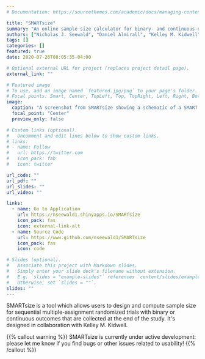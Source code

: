 ```yaml
---
# Documentation: https://sourcethemes.com/academic/docs/managing-content/

title: "SMARTsize"
summary: "An online sample size calculator for binary- and continuous-outcome SMARTs"
authors: ["Nicholas J. Seewald", "Daniel Almirall", "Kelley M. Kidwell"]
tags: []
categories: []
featured: true
date: 2020-07-26T08:05:35-04:00

# Optional external URL for project (replaces project detail page).
external_link: ""

# Featured image
# To use, add an image named `featured.jpg/png` to your page's folder.
# Focal points: Smart, Center, TopLeft, Top, TopRight, Left, Right, BottomLeft, Bottom, BottomRight.
image:
  caption: "A screenshot from SMARTsize showing a schematic of a SMART highlighting two embedded DTRs and inputs for sample size computation.s"
  focal_point: "Center"
  preview_only: false

# Custom links (optional).
#   Uncomment and edit lines below to show custom links.
# links:
# - name: Follow
#   url: https://twitter.com
#   icon_pack: fab
#   icon: twitter

url_code: ""
url_pdf: ""
url_slides: ""
url_video: ""

links:
  - name: Go to Application
    url: https://nseewald1.shinyapps.io/SMARTsize
    icon_pack: fas
    icon: external-link-alt
  - name: Source Code
    url: https://www.github.com/nseewald1/SMARTsize
    icon_pack: fas
    icon: code

# Slides (optional).
#   Associate this project with Markdown slides.
#   Simply enter your slide deck's filename without extension.
#   E.g. `slides = "example-slides"` references `content/slides/example-slides.md`.
#   Otherwise, set `slides = ""`.
slides: ""
---
```


SMARTsize is a tool which allows users to design and compute sample size for sequential multiple-assignment randomized trials with binary or continuous outcomes that are collected at the end of the study. It's designed in collaboration with Kelley M. Kidwell.

{{% callout warning %}}
SMARTsize is currently under active development: please let me know if you find bugs or other issues related to usability!
{{% /callout %}}
